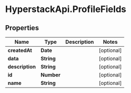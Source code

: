 # HyperstackApi.ProfileFields

## Properties

Name | Type | Description | Notes
------------ | ------------- | ------------- | -------------
**createdAt** | **Date** |  | [optional] 
**data** | **String** |  | [optional] 
**description** | **String** |  | [optional] 
**id** | **Number** |  | [optional] 
**name** | **String** |  | [optional] 



